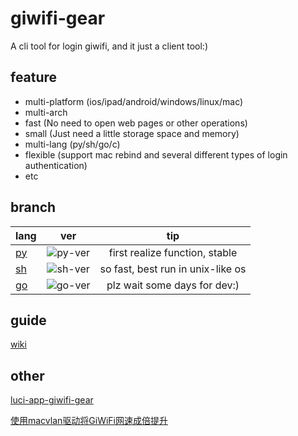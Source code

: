 # giwifi-gear
A cli tool for login giwifi, and it just a client tool:)

## feature
- multi-platform (ios/ipad/android/windows/linux/mac)
- multi-arch
- fast (No need to open web pages or other operations)
- small (Just need a little storage space and memory)
- multi-lang (py/sh/go/c)
- flexible (support mac rebind and several different types of login authentication)
- etc

## branch
| lang | ver | tip |
| :-----| :----: | :----: |
| [py](https://github.com/icepie/giwifi-gear/tree/py) |![py-ver](https://img.shields.io/badge/1.0.3.0-3776AB?style=flat-square&logo=python&logoColor=white)| first realize function, stable |
| [sh](https://github.com/icepie/giwifi-gear/tree/sh) |![sh-ver](https://img.shields.io/badge/0.21-4EAA25?style=flat-square&logo=gnu-bash&logoColor=white) | so fast, best run in unix-like os |
| [go](https://github.com/icepie/giwifi-gear/tree/sh) |![go-ver](https://img.shields.io/badge/none-00ADD8?style=flat-square&logo=go&logoColor=white) | plz wait some days for dev:) |

## guide
[wiki](https://github.com/icepie/giwifi-gear/wiki)

## other
[luci-app-giwifi-gear](https://github.com/icepie/luci-app-giwifi-gear)

[使用macvlan驱动将GiWiFi网速成倍提升](https://icepie.github.io/2020/12/26/giwifi-macvlan)
